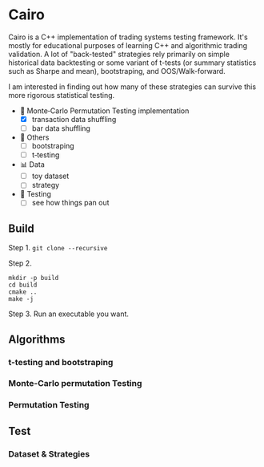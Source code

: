 # Cairo

Cairo is a C++ implementation of trading systems testing framework. It's mostly for educational purposes of learning C++ and algorithmic trading validation. A lot of "back-tested" strategies rely primarily on simple historical data backtesting or some variant of t-tests (or summary statistics such as Sharpe and mean), bootstraping, and OOS/Walk-forward.

I am interested in finding out how many of these strategies can survive this more rigorous statistical testing.

* 🎲 Monte‑Carlo Permutation Testing implementation
  * [x] transaction data shuffling
  * [ ] bar data shuffling

* 🧠 Others
  * [ ] bootstraping
  * [ ] t‑testing

* 📊 Data
  * [ ] toy dataset
  * [ ] strategy

* 🧪 Testing
  * [ ] see how things pan out

## Build
Step 1.
```git clone --recursive```

Step 2.
```
mkdir -p build
cd build
cmake ..
make -j
```

Step 3.
Run an executable you want.

## Algorithms

### t-testing and bootstraping

### Monte-Carlo permutation Testing

### Permutation Testing

## Test

### Dataset & Strategies

